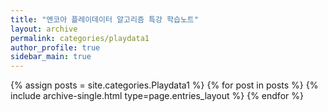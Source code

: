 ```yaml
---
title: "엔코아 플레이데이터 알고리즘 특강 학습노트"
layout: archive
permalink: categories/playdata1
author_profile: true
sidebar_main: true
---
```


{% assign posts = site.categories.Playdata1 %}
{% for post in posts %} {% include archive-single.html type=page.entries_layout %} {% endfor %}
